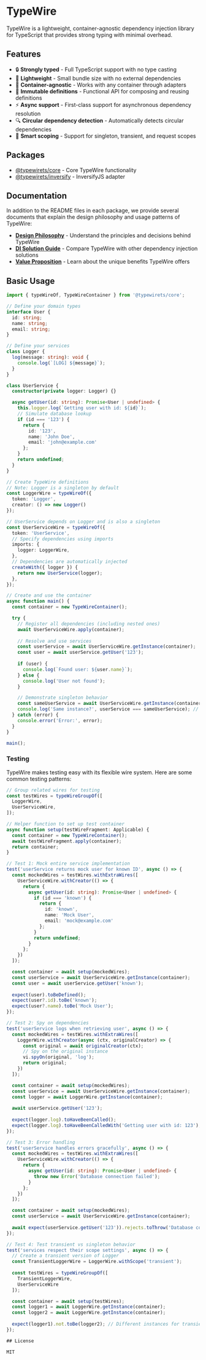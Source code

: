 # TypeWire

TypeWire is a lightweight, container-agnostic dependency injection library for TypeScript that provides strong typing with minimal overhead.

## Features

- 🔒 **Strongly typed** - Full TypeScript support with no type casting
- 🌱 **Lightweight** - Small bundle size with no external dependencies
- 🔌 **Container-agnostic** - Works with any container through adapters
- 🧩 **Immutable definitions** - Functional API for composing and reusing definitions
- ⚡ **Async support** - First-class support for asynchronous dependency resolution
- 🔍 **Circular dependency detection** - Automatically detects circular dependencies
- 🧠 **Smart scoping** - Support for singleton, transient, and request scopes

## Packages

- [@typewirets/core](./packages/core/README.md) - Core TypeWire functionality
- [@typewirets/inversify](./packages/inversify/README.md) - InversifyJS adapter

## Documentation

In addition to the README files in each package, we provide several documents that explain the design philosophy and usage patterns of TypeWire:

- [**Design Philosophy**](./docs/design-philosophy.md) - Understand the principles and decisions behind TypeWire
- [**DI Solution Guide**](./docs/di-solution-guide.md) - Compare TypeWire with other dependency injection solutions
- [**Value Proposition**](./docs/value-proposition.md) - Learn about the unique benefits TypeWire offers

## Basic Usage

```typescript
import { typeWireOf, TypeWireContainer } from '@typewirets/core';

// Define your domain types
interface User {
  id: string;
  name: string;
  email: string;
}

// Define your services
class Logger {
  log(message: string): void {
    console.log(`[LOG] ${message}`);
  }
}

class UserService {
  constructor(private logger: Logger) {}

  async getUser(id: string): Promise<User | undefined> {
    this.logger.log(`Getting user with id: ${id}`);
    // Simulate database lookup
    if (id === '123') {
      return {
        id: '123',
        name: 'John Doe',
        email: 'john@example.com'
      };
    }
    return undefined;
  }
}

// Create TypeWire definitions
// Note: Logger is a singleton by default
const LoggerWire = typeWireOf({
  token: 'Logger',
  creator: () => new Logger()
});

// UserService depends on Logger and is also a singleton
const UserServiceWire = typeWireOf({
  token: 'UserService',
  // Specify dependencies using imports
  imports: {
    logger: LoggerWire,
  },
  // Dependencies are automatically injected
  createWith({ logger }) {
    return new UserService(logger);
  },
});

// Create and use the container
async function main() {
  const container = new TypeWireContainer();

  try {
    // Register all dependencies (including nested ones)
    await UserServiceWire.apply(container);
    
    // Resolve and use services
    const userService = await UserServiceWire.getInstance(container);
    const user = await userService.getUser('123');
    
    if (user) {
      console.log(`Found user: ${user.name}`);
    } else {
      console.log('User not found');
    }

    // Demonstrate singleton behavior
    const sameUserService = await UserServiceWire.getInstance(container);
    console.log('Same instance?', userService === sameUserService); // true
  } catch (error) {
    console.error('Error:', error);
  }
}

main();
```

### Testing

TypeWire makes testing easy with its flexible wire system. Here are some common testing patterns:

```typescript
// Group related wires for testing
const testWires = typeWireGroupOf([
  LoggerWire,
  UserServiceWire,
]);

// Helper function to set up test container
async function setup(testWireFragment: Applicable) {
  const container = new TypeWireContainer();
  await testWireFragment.apply(container);
  return container;
}

// Test 1: Mock entire service implementation
test('userService returns mock user for known ID', async () => {
  const mockedWires = testWires.withExtraWires([
    UserServiceWire.withCreator(() => {
      return {
        async getUser(id: string): Promise<User | undefined> {
          if (id === 'known') {
            return {
              id: 'known',
              name: 'Mock User',
              email: 'mock@example.com'
            };
          }
          return undefined;
        }
      };
    })
  ]);

  const container = await setup(mockedWires);
  const userService = await UserServiceWire.getInstance(container);
  const user = await userService.getUser('known');
  
  expect(user).toBeDefined();
  expect(user?.id).toBe('known');
  expect(user?.name).toBe('Mock User');
});

// Test 2: Spy on dependencies
test('userService logs when retrieving user', async () => {
  const mockedWires = testWires.withExtraWires([
    LoggerWire.withCreator(async (ctx, originalCreator) => {
      const original = await originalCreator(ctx);
      // Spy on the original instance
      vi.spyOn(original, 'log');
      return original;
    })
  ]);

  const container = await setup(mockedWires);
  const userService = await UserServiceWire.getInstance(container);
  const logger = await LoggerWire.getInstance(container);
  
  await userService.getUser('123');
  
  expect(logger.log).toHaveBeenCalled();
  expect(logger.log).toHaveBeenCalledWith('Getting user with id: 123');
});

// Test 3: Error handling
test('userService handles errors gracefully', async () => {
  const mockedWires = testWires.withExtraWires([
    UserServiceWire.withCreator(() => {
      return {
        async getUser(id: string): Promise<User | undefined> {
          throw new Error('Database connection failed');
        }
      };
    })
  ]);

  const container = await setup(mockedWires);
  const userService = await UserServiceWire.getInstance(container);
  
  await expect(userService.getUser('123')).rejects.toThrow('Database connection failed');
});

// Test 4: Test transient vs singleton behavior
test('services respect their scope settings', async () => {
  // Create a transient version of Logger
  const TransientLoggerWire = LoggerWire.withScope('transient');
  
  const testWires = typeWireGroupOf([
    TransientLoggerWire,
    UserServiceWire
  ]);

  const container = await setup(testWires);
  const logger1 = await LoggerWire.getInstance(container);
  const logger2 = await LoggerWire.getInstance(container);
  
  expect(logger1).not.toBe(logger2); // Different instances for transient scope
});

## License

MIT
